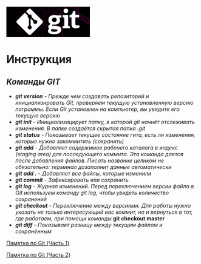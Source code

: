 ![Логотип](/pictures/git.png)
# **Инструкция**
## ***Команды GIT***
* ***git version*** - *Прежде чем создавать репозиторий и инициализировать Git, проверяем текущую установленную версию пограммы. Если Git установлен на компьютер, вы увидите его текущую версию*
* ***git init*** - *Инициализацирует папку, в которой git начнёт отслеживать изменения. В папке создаётся скрытая папка .git*
* ***git status*** - *Показывает текущее состояние гита, есть ли изменения, которые нужно закоммитить (сохранить)*
* ***git add*** - *Добавляет содержимое рабочего каталога в индекс (staging area) для последующего коммита. Эта команда дается после добавления файлов. Писать название целиком не обязательно: терминал дозаполнит данные автоматически*
* ***git add .*** - *Добавляет все файлы, которые изменили*
* ***git commit*** - *Зафиксировать или сохранить*
* ***git log*** - *Журнал изменений. Перед переключением версии файла в Git используем команду git log, чтобы увидеть количество сохранений*
* ***git checkout*** - *Переключение между версиями. Для работы нужно указать не только интересующий вас коммит, но и вернуться в тот, где работаем, при помощи команды* **git checkout master**
* ***git diff*** - *Показывает разницу между текущим файлом и сохранённым*

[Памятка по Git (Часть 1) ](https://habr.com/ru/post/541258/)

[Памятка по Git (Часть 2) ](https://habr.com/ru/post/542616/)


